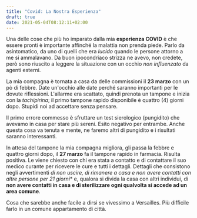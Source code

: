 ```yaml
---
title: "Covid: La Nostra Esperienza"
draft: true
date: 2021-05-04T08:12:11+02:00
---
```


Una delle cose che più ho imparato dalla mia **esperienza COVID** è che essere pronti è importante affinché la malattia non prenda piede.
Parlo da asintomatico, da uno di quelli che era *lucido* quando le persone attorno a me si ammalavano. Da buon ipocondriaco strizza ne avevo, non credete, però sono riuscito a leggere la situazione con un occhio *non influenzato* da agenti esterni.

La mia compagna è tornata a casa da delle commissioni il **23 marzo** con un pò di febbre. Date un'occhio alle date perché saranno importanti per le dovute riflessioni. L'allarme era scattato, quindi prenota un tampone e inizia con la *tachipirina*; il primo tampone rapido disponibile è quattro (4) giorni dopo.
Stupidi noi ad accettare senza pensare.

Il primo errore commesso è sfruttare un test sierologico (pungidito) che avevamo in casa per stare più sereni. Esito negativo per entrambe. Anche questa cosa va tenuta e mente, ne faremo altri di pungidito e i risultati saranno interessanti. 

In attesa del tampone la mia compagna migliora, gli passa la febbre e quattro giorni dopo, il **27 marzo** fa il tampone rapido in farmacia.
Risulta positiva. Le viene chiesto con chi era stata a contatto e di contattare il suo medico curante per ricevere le cure e tutti i dettagli.
Dettagli che consistono negli avvertimenti *di non uscire, di rimanere a casa e non avere contatti con altre persone per 21 giorni** e, qualora si divida la casa con altri individui, di **non avere contatti in casa e di sterilizzare ogni qualvolta si accede ad un area comune**.

Cosa che sarebbe anche facile a dirsi se vivessimo a Versailles. Più difficile farlo in un comune appartamento di città.